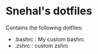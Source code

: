 # Snehal's dotfiles

Contains the following dotfiles:

* .bashrc : My custom bashrc
* .zshrc : custom zshrc
